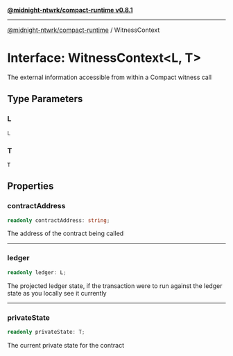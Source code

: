 [**@midnight-ntwrk/compact-runtime v0.8.1**](../README.md)

***

[@midnight-ntwrk/compact-runtime](../globals.md) / WitnessContext

# Interface: WitnessContext\<L, T\>

The external information accessible from within a Compact witness call

## Type Parameters

### L

`L`

### T

`T`

## Properties

### contractAddress

```ts
readonly contractAddress: string;
```

The address of the contract being called

***

### ledger

```ts
readonly ledger: L;
```

The projected ledger state, if the transaction were to run against the
ledger state as you locally see it currently

***

### privateState

```ts
readonly privateState: T;
```

The current private state for the contract

